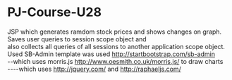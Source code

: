 PJ-Course-U28
=============
JSP which generates ramdom stock prices and shows changes on graph.  
Saves user queries to session scope object and  
also collects all queries of all sessions to another application scope object.  
Used SB-Admin template was used http://startbootstrap.com/sb-admin  
--which uses morris.js http://www.oesmith.co.uk/morris.js/ to draw charts  
----which uses http://jquery.com/ and http://raphaeljs.com/  
